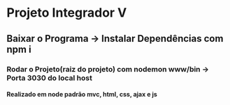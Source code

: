 # Projeto Integrador V

## Baixar o Programa -> Instalar Dependências com npm i

### Rodar o Projeto(raiz do projeto) com  nodemon www/bin -> Porta 3030 do local host


#### Realizado em node padrão mvc, html, css, ajax e js